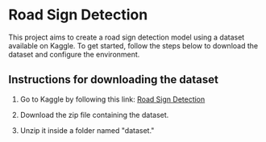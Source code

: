 # Road Sign Detection

This project aims to create a road sign detection model using a dataset available on Kaggle. To get started, follow the steps below to download the dataset and configure the environment.

## Instructions for downloading the dataset

1. Go to Kaggle by following this link: [Road Sign Detection](https://www.kaggle.com/datasets/andrewmvd/road-sign-detection)

2. Download the zip file containing the dataset.

3. Unzip it inside a folder named "dataset."
